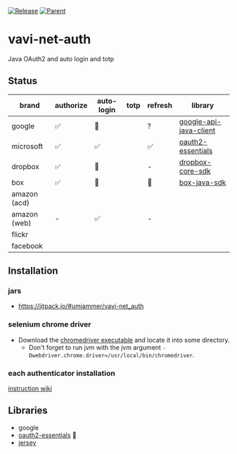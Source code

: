 [![Release](https://jitpack.io/v/umjammer/vavi-net-auth.svg)](https://jitpack.io/#umjammer/vavi-net-auth) [![Parent](https://img.shields.io/badge/Parent-vavi--apps--fuse-pink)](https://github.com/umjammer/vavi-apps-fuse)

# vavi-net-auth

Java OAuth2 and auto login and totp

## Status

| brand              | authorize | auto-login | totp | refresh | library |
|--------------------|-----------|------------|------|---------|---------|
| google             | ✅        | 🚧        |      | ?       | [google-api-java-client](https://developers.google.com/api-client-library/java/) |
| microsoft          | ✅        | ✅        |      | ✅      | [oauth2-essentials](https://github.com/dmfs/oauth2-essentials) |
| dropbox            | ✅        | 🚧        |      | -       | [dropbox-core-sdk](https://github.com/dropbox/dropbox-sdk-java) |
| box                | ✅        | 🚧        |      | 🚧      | [box-java-sdk](https://github.com/box/box-java-sdk) |
| amazon (acd)       |           |            |      |         | []() |
| amazon (web)       | -         | ✅         |      | -       | []() |
| flickr             |           |            |      |         | []() |
| facebook           |           |            |      |         | []() |

## Installation

### jars

 * https://jitpack.io/#umjammer/vavi-net_auth

### selenium chrome driver

 * Download the [chromedriver executable](https://chromedriver.chromium.org/downloads) and locate it into some directory.
   * Don't forget to run jvm with the jvm argument `-Dwebdriver.chrome.driver=/usr/local/bin/chromedriver`.

### each authenticator installation

[instruction wiki](https://github.com/umjammer/vavi-apps-fuse/wiki/Home#installation)

## Libraries

 * google
 * [oauth2-essentials](https://github.com/dmfs/oauth2-essentials) 🎯
 * [jersey](https://jersey.github.io/)
